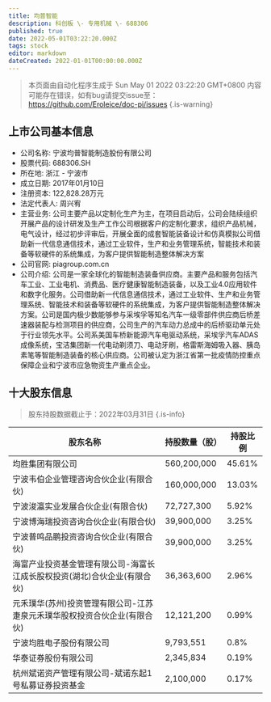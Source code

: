 ```yaml
---
title: 均普智能
description: 科创板 \- 专用机械 \- 688306
published: true
date: 2022-05-01T03:22:20.000Z
tags: stock
editor: markdown
dateCreated: 2022-01-01T00:00:00.000Z
---
```


> 本页面由自动化程序生成于 Sun May 01 2022 03:22:20 GMT+0800
> 内容可能存在错误，如有bug请提交issue至：https://github.com/Eroleice/doc-pi/issues
{.is-warning}

## 上市公司基本信息
- 公司名称: 宁波均普智能制造股份有限公司
- 股票代码: 688306.SH
- 所在地: 浙江 - 宁波市
- 成立日期: 2017年01月10日
- 注册资本: 122,828.28万元
- 法定代表人: 周兴宥
- 主营业务: 公司主要产品以定制化生产为主，在项目启动后，公司会陆续组织开展产品的设计研发及生产工作公司根据客户的定制化要求，组织产品机械，电气设计，经过初步评审后，开展全面的成套智能装备设计和仿真模拟公司借助新一代信息通信技术，通过工业软件，生产和业务管理系统，智能技术和装备等软硬件的系统集成，为客户提供智能制造整体解决方案
- 公司官网: piagroup.com.cn
- 公司介绍: 公司是一家全球化的智能制造装备供应商。主要产品和服务包括汽车工业、工业电机、消费品、医疗健康智能制造装备，以及工业4.0应用软件和数字化服务。公司借助新一代信息通信技术，通过工业软件、生产和业务管理系统、智能技术和装备等软硬件的系统集成，为客户提供智能制造整体解决方案。公司是国内极少数能够参与采埃孚等知名汽车一级零部件供应商后桥差速器装配与检测项目的供应商，公司生产的汽车动力总成中的后桥驱动单元处于行业领先水平。公司系美国车桥新能源汽车电驱动系统，采埃孚汽车ADAS成像系统，宝洁集团新一代电动剃须刀、电动牙刷，格雷斯海姆吸入器、胰岛素笔等智能制造装备的核心供应商。公司被认定为浙江省第一批疫情防控重点保障企业和宁波市应急物资生产重点企业。


## 十大股东信息
> 股东持股数据截止于：2022年03月31日
{.is-info}

| 股东名称 | 持股数量（股） | 持股比例 |
| --- | --- | --- |
| 均胜集团有限公司 | 560,200,000 | 45.61% |
| 宁波韦伯企业管理咨询合伙企业(有限合伙) | 160,000,000 | 13.03% |
| 宁波浚瀛实业发展合伙企业(有限合伙) | 72,727,300 | 5.92% |
| 宁波博海瑞投资咨询合伙企业(有限合伙) | 39,900,000 | 3.25% |
| 宁波普鸣品鹏投资咨询合伙企业(有限合伙) | 39,900,000 | 3.25% |
| 海富产业投资基金管理有限公司-海富长江成长股权投资(湖北)合伙企业(有限合伙) | 36,363,600 | 2.96% |
| 元禾璞华(苏州)投资管理有限公司-江苏疌泉元禾璞华股权投资合伙企业(有限合伙) | 12,121,200 | 0.99% |
| 宁波均胜电子股份有限公司 | 9,793,551 | 0.8% |
| 华泰证券股份有限公司 | 2,345,834 | 0.19% |
| 杭州斌诺资产管理有限公司-斌诺东起1号私募证券投资基金 | 2,100,000 | 0.17% |




